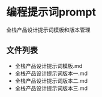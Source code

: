 # 编程提示词prompt

全栈产品设计提示词模板和版本管理

## 文件列表

- 全栈产品设计提示词模板.md
- 全栈产品设计提示词版本一.md
- 全栈产品设计提示词版本二.md
- 全栈产品设计提示词版本三.md